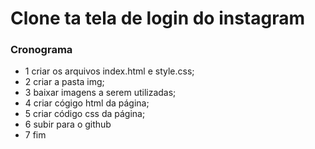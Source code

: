 # Clone ta tela de login do instagram

### Cronograma ###
* 1 criar os arquivos index.html e style.css;
* 2 criar a pasta img;
* 3 baixar imagens a serem utilizadas;
* 4 criar cógigo html da página;
* 5 criar código css da página;
* 6 subir para o github
* 7 fim
